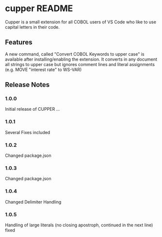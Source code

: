 # cupper README

Cupper is a small extension for all COBOL users of VS Code who like to use capital letters in their code.

## Features

A new command, called "Convert COBOL Keywords to upper case" is available after installing/enabling the extension. It converts in any document all strings to upper case but ignores comment lines and literal assignments (e.g. MOVE "interest rate" to WS-VAR)

## Release Notes

### 1.0.0
Initial release of CUPPER ...
### 1.0.1
Several Fixes included
### 1.0.2
Changed package.json
### 1.0.3
Changed package.json
### 1.0.4
Changed Delimiter Handling
### 1.0.5
Handling of large literals (no closing apostroph, continued in the next line) fixed